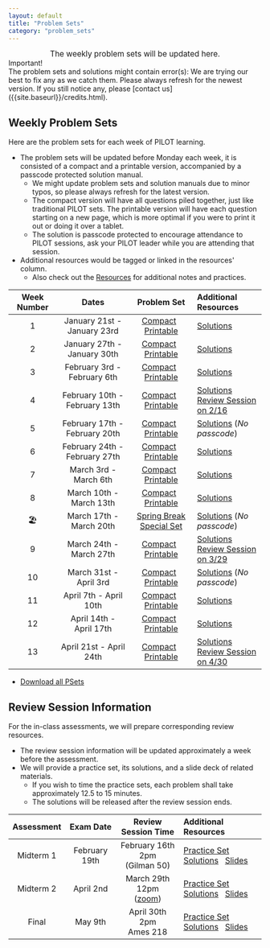 ```yaml
---
layout: default
title: "Problem Sets"
category: "problem_sets"
---
```


<div style="text-align: center; font-size: 110%;">
    The weekly problem sets will be updated here.
</div>

<div class='admonition info'>
  <div class='title'>Important!</div>
  <div class='content' markdown='1'>
The problem sets and solutions might contain error(s): We are trying our best to fix any as we catch them. Please always refresh for the newest version. If you still notice any, please [contact us]({{site.baseurl}}/credits.html).
  </div>
</div>

## Weekly Problem Sets

Here are the problem sets for each week of PILOT learning.
- The problem sets will be updated before Monday each week, it is consisted of a compact and a printable version, accompanied by a passcode protected solution manual.
    - We might update problem sets and solution manuals due to minor typos, so please always refresh for the latest version.
    - The compact version will have all questions piled together, just like traditional PILOT sets. The printable version will have each question starting on a new page, which is more optimal if you were to print it out or doing it over a tablet.
    - The solution is passcode protected to encourage attendance to PILOT sessions, ask your PILOT leader while you are attending that session.
- Additional resources would be tagged or linked in the resources' column.
    - Also check out the [Resources]({{site.baseurl}}/resources.html#important-documents) for additional notes and practices.

| Week Number | Dates | Problem Set | Additional Resources |
|:-----------:|:-----:|:-----------:|:---------------------|
| 1 | January 21st - January 23rd | [Compact]({{site.baseurl}}/PSets/1C.pdf) &nbsp; [Printable]({{site.baseurl}}/PSets/1E.pdf) | [Solutions]({{site.baseurl}}/PSets/1S.pdf) |
| 2 | January 27th - January 30th | [Compact]({{site.baseurl}}/PSets/2C.pdf) &nbsp; [Printable]({{site.baseurl}}/PSets/2E.pdf) | [Solutions]({{site.baseurl}}/PSets/2S.pdf) |
| 3 | February 3rd - February 6th | [Compact]({{site.baseurl}}/PSets/3C.pdf) &nbsp; [Printable]({{site.baseurl}}/PSets/3E.pdf) | [Solutions]({{site.baseurl}}/PSets/3S.pdf)|
| 4 | February 10th - February 13th | [Compact]({{site.baseurl}}/PSets/4C.pdf) &nbsp; [Printable]({{site.baseurl}}/PSets/4E.pdf) | [Solutions]({{site.baseurl}}/PSets/4S.pdf) <br> [Review Session on 2/16](#review-session-information) |
| 5 | February 17th - February 20th | [Compact]({{site.baseurl}}/PSets/5C.pdf) &nbsp; [Printable]({{site.baseurl}}/PSets/5E.pdf) | [Solutions]({{site.baseurl}}/PSets/5S.pdf) (*No passcode*) |
| 6 | February 24th - February 27th | [Compact]({{site.baseurl}}/PSets/6C.pdf) &nbsp; [Printable]({{site.baseurl}}/PSets/6E.pdf) | [Solutions]({{site.baseurl}}/PSets/6S.pdf) |
| 7 | March 3rd - March 6th | [Compact]({{site.baseurl}}/PSets/7C.pdf) &nbsp; [Printable]({{site.baseurl}}/PSets/7E.pdf) | [Solutions]({{site.baseurl}}/PSets/7S.pdf) |
| 8 | March 10th - March 13th | [Compact]({{site.baseurl}}/PSets/8C.pdf) &nbsp; [Printable]({{site.baseurl}}/PSets/8E.pdf) | [Solutions]({{site.baseurl}}/PSets/8S.pdf) |
| 🏖️ | March 17th - March 20th | [Spring Break Special Set]({{site.baseurl}}/PSets/SB.pdf) | [Solutions]({{site.baseurl}}/PSets/SBS.pdf) (*No passcode*) |
| 9 | March 24th - March 27th | [Compact]({{site.baseurl}}/PSets/9C.pdf) &nbsp; [Printable]({{site.baseurl}}/PSets/9E.pdf) | [Solutions]({{site.baseurl}}/PSets/9S.pdf) <br> [Review Session on 3/29](#review-session-information) |
| 10 | March 31st - April 3rd | [Compact]({{site.baseurl}}/PSets/10C.pdf) &nbsp; [Printable]({{site.baseurl}}/PSets/10E.pdf) | [Solutions]({{site.baseurl}}/PSets/10S.pdf) (*No passcode*) |
| 11 | April 7th - April 10th | [Compact]({{site.baseurl}}/PSets/11C.pdf) &nbsp; [Printable]({{site.baseurl}}/PSets/11E.pdf) | [Solutions]({{site.baseurl}}/PSets/11S.pdf) |
| 12 | April 14th - April 17th | [Compact]({{site.baseurl}}/PSets/12C.pdf) &nbsp; [Printable]({{site.baseurl}}/PSets/12E.pdf) | [Solutions]({{site.baseurl}}/PSets/12S.pdf) |
| 13 | April 21st - April 24th | [Compact]({{site.baseurl}}/PSets/13C.pdf) &nbsp; [Printable]({{site.baseurl}}/PSets/13E.pdf) | [Solutions]({{site.baseurl}}/PSets/13S.pdf) <br> [Review Session on 4/30](#review-session-information) |

- [Download all PSets]({{site.baseurl}}/PSets.zip)

## Review Session Information

For the in-class assessments, we will prepare corresponding review resources.
- The review session information will be updated approximately a week before the assessment.
- We will provide a practice set, its solutions, and a slide deck of related materials.
    - If you wish to time the practice sets, each problem shall take approximately 12.5 to 15 minutes.
    - The solutions will be released after the review session ends.

| Assessment | Exam Date | Review Session Time | Additional Resources |
|:----------:|:---------:|:-------------------:|:---------------------|
| Midterm 1 | February 19th | February 16th 2pm <br> (Gilman 50) | [Practice Set]({{site.baseurl}}/PSets/M1.pdf) &nbsp; [Solutions]({{site.baseurl}}/PSets/M1S.pdf) &nbsp; [Slides]({{site.baseurl}}/PSets/S1.pdf) |
| Midterm 2 | April 2nd | March 29th 12pm <br> ([zoom](https://JHUBlueJays.zoom.us/j/96598269569?pwd=6SK431bSwCgFr8gAUrAQFbVXEJXqYv.1)) | [Practice Set]({{site.baseurl}}/PSets/M2.pdf) &nbsp; [Solutions]({{site.baseurl}}/PSets/M2S.pdf) &nbsp; [Slides]({{site.baseurl}}/PSets/S2.pdf) |
| Final | May 9th | April 30th 2pm <br> Ames 218 | [Practice Set]({{site.baseurl}}/PSets/M3.pdf) &nbsp; [Solutions]({{site.baseurl}}/PSets/M3S.pdf) &nbsp; [Slides]({{site.baseurl}}/PSets/S3.pdf) |

